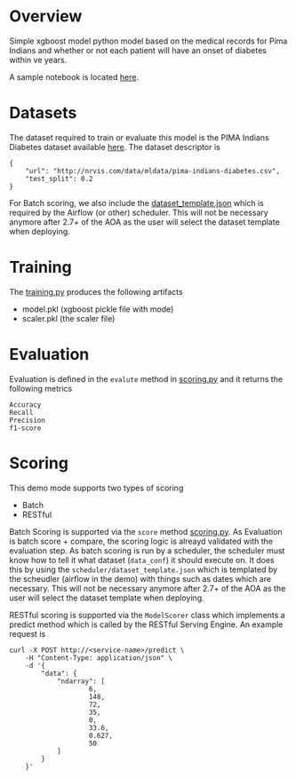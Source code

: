 # Overview
Simple xgboost model python model based on the medical records for Pima Indians and whether or not each patient will have an onset of diabetes within ve years.

A sample notebook is located [here](notebooks/Explore%20Diabetes.ipynb).

# Datasets
The dataset required to train or evaluate this model is the PIMA Indians Diabetes dataset available [here](http://nrvis.com/data/mldata/pima-indians-diabetes.csv). The dataset descriptor is 

    {
        "url": "http://nrvis.com/data/mldata/pima-indians-diabetes.csv",
        "test_split": 0.2
    }
    
For Batch scoring, we also include the [dataset_template.json](./scheduler/dataset_template.json) which is required by the Airflow (or other) scheduler. This will not be necessary anymore after 2.7+ of the AOA as the user will select the dataset template when deploying.

# Training
The [training.py](model_modules/training.py) produces the following artifacts

- model.pkl     (xgboost pickle file with mode)
- scaler.pkl    (the scaler file)

# Evaluation
Evaluation is defined in the `evalute` method in [scoring.py](model_modules/scoring.py) and it returns the following metrics

    Accuracy
    Recall
    Precision
    f1-score

# Scoring 
This demo mode supports two types of scoring

 - Batch
 - RESTful
 
Batch Scoring is supported via the `score` method  [scoring.py](model_modules/scoring.py). As Evaluation is batch score + compare, the scoring logic is alreayd validated with the evaluation step. As batch scoring is run by a scheduler, the scheduler must know how to tell it what dataset (`data_conf`) it should execute on. It does this by using the `scheduler/dataset_template.json` which is templated by the scheudler (airflow in the demo) with things such as dates which are necessary. This will not be necessary anymore after 2.7+ of the AOA as the user will select the dataset template when deploying.

RESTful scoring is supported via the `ModelScorer` class which implements a predict method which is called by the RESTful Serving Engine. An example request is  

    curl -X POST http://<service-name>/predict \
        -H "Content-Type: application/json" \
        -d '{
            "data": {
                "ndarray": [
                        6,
                        148,
                        72,
                        35,
                        0,
                        33.6,
                        0.627,
                        50
                ]
            }
        }' 

